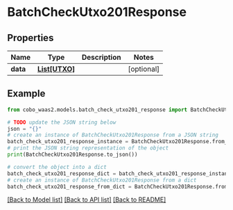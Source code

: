 # BatchCheckUtxo201Response


## Properties

Name | Type | Description | Notes
------------ | ------------- | ------------- | -------------
**data** | [**List[UTXO]**](UTXO.md) |  | [optional] 

## Example

```python
from cobo_waas2.models.batch_check_utxo201_response import BatchCheckUtxo201Response

# TODO update the JSON string below
json = "{}"
# create an instance of BatchCheckUtxo201Response from a JSON string
batch_check_utxo201_response_instance = BatchCheckUtxo201Response.from_json(json)
# print the JSON string representation of the object
print(BatchCheckUtxo201Response.to_json())

# convert the object into a dict
batch_check_utxo201_response_dict = batch_check_utxo201_response_instance.to_dict()
# create an instance of BatchCheckUtxo201Response from a dict
batch_check_utxo201_response_from_dict = BatchCheckUtxo201Response.from_dict(batch_check_utxo201_response_dict)
```
[[Back to Model list]](../README.md#documentation-for-models) [[Back to API list]](../README.md#documentation-for-api-endpoints) [[Back to README]](../README.md)


